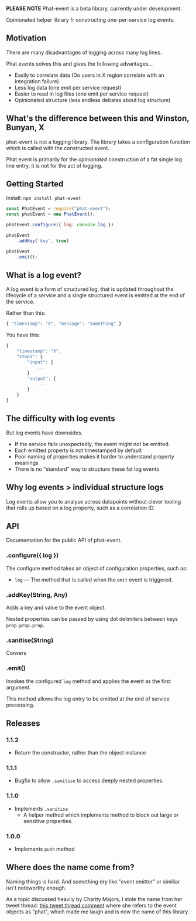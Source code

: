 **PLEASE NOTE** Phat-event is a beta library, currently under development.

Opinionated helper library fr constructing one-per-service log events.

## Motivation

There are many disadvantages of logging across many log lines. 

Phat events solves this and gives the following advantages...

* Easily to correlate data (Do users in X region correlate with an integration failure)
* Less log data (one emit per service request)
* Easier to read in log files (one emit per service request)
* Opinionated structure (less endless debates about log structure)

## What's the difference between this and Winston, Bunyan, X

phat-event is not a logging library. The library takes a configuration function which is called with the constructed event.

Phat event is primarily for the _opinionated_ construction of a fat single log line entry, it is not for the act of logging.

## Getting Started

Install: `npm install phat-event`

```javascript
const PhatEvent = require("phat-event");
const phatEvent = new PhatEvent();

phatEvent.configure({ log: console.log })

phatEvent
    .addKey('key', true)

phatEvent
    .emit();
```

## What is a log event?

A log event is a form of structured log, that is updated throughout the lifecycle of a service and a single structured event is emitted at the end of the service.

Rather than this:

```javascript
{ "timestamp": "X", "message": "Something" }
```

You have this:

```javascript
{
    "timestamp": "X",
    "step1": {
        "input": {
            ...
        }
        "output": {
            ...
        }
    }
}
 ```

## The difficulty with log events

But log events have downsides.

* If the service fails unexpectedly, the event might not be emitted.
* Each emitted property is not timestamped by default
* Poor naming of properties makes it harder to understand property meanings
* There is no "standard" way to structure these fat log events

## Why log events > individual structure logs

Log events allow you to analyse across datapoints without clever tooling that rolls up based on a log property, such as a correlation ID.

## API

Documentation for the public API of phat-event.

### .configure({ log })

The configure method takes an object of configuration properties, such as:

* `log` — The method that is called when the `emit` event is triggered.

### .addKey(String, Any)

Adds a key and value to the event object.

Nested properties can be passed by using dot delimiters between keys `prop.prop.prop`.

### .sanitise(String)

Convers

### .emit()

Invokes the configured `log` method and applies the event as the first argument.

This method allows the log entry to be emitted at the end of service processing.

## Releases

### 1.1.2

* Return the constructor, rather than the object instance

### 1.1.1

* Bugfix to allow `.sanitise` to access deeply nested properties.

### 1.1.0

* Implements `.sanitise`
    * A helper method which implements method to block out large or sensitive properties.

### 1.0.0

* Implements `push` method

## Where does the name come from?

Naming things is hard. And something dry like "event emitter" or similiar isn't noteworthy enough.

As a topic discussed heavily by Charity Majors, I stole the name from her tweet thread: [this tweet thread comment](https://twitter.com/mipsytipsy/status/1042978722645569537) where she refers to the event objects as "phat", which made me laugh and is now the name of this library.
